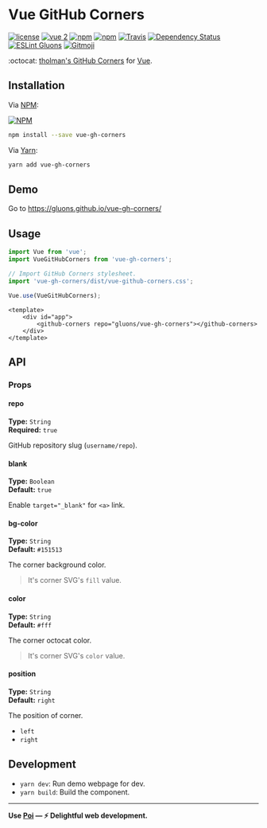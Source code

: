 # Vue GitHub Corners
[![license](https://img.shields.io/github/license/gluons/vue-gh-corners.svg?style=flat-square)](./LICENSE)
[![vue 2](https://img.shields.io/badge/vue-2-42b983.svg?style=flat-square)](https://vuejs.org)
[![npm](https://img.shields.io/npm/v/vue-gh-corners.svg?style=flat-square)](https://www.npmjs.com/package/vue-gh-corners)
[![npm](https://img.shields.io/npm/dt/vue-gh-corners.svg?style=flat-square)](https://www.npmjs.com/package/vue-gh-corners)
[![Travis](https://img.shields.io/travis/gluons/vue-gh-corners.svg?style=flat-square)](https://travis-ci.org/gluons/vue-gh-corners)
[![Dependency Status](https://dependencyci.com/github/gluons/vue-gh-corners/badge?style=flat-square)](https://dependencyci.com/github/gluons/vue-gh-corners)
[![ESLint Gluons](https://img.shields.io/badge/code%20style-gluons-9C27B0.svg?style=flat-square)](https://github.com/gluons/eslint-config-gluons)
[![Gitmoji](https://img.shields.io/badge/gitmoji-%20😜%20😍-FFDD67.svg?style=flat-square)](https://github.com/carloscuesta/gitmoji)

:octocat: [tholman's GitHub Corners](https://github.com/tholman/github-corners) for [Vue](https://vuejs.org/).

## Installation

Via [NPM](https://www.npmjs.com/):

[![NPM](https://nodei.co/npm/vue-gh-corners.png?downloads=true&downloadRank=true&stars=true)](https://www.npmjs.com/package/vue-gh-corners)

```sh
npm install --save vue-gh-corners
```

Via [Yarn](https://yarnpkg.com/):

```sh
yarn add vue-gh-corners
```

## Demo

Go to https://gluons.github.io/vue-gh-corners/

## Usage

```javascript
import Vue from 'vue';
import VueGitHubCorners from 'vue-gh-corners';

// Import GitHub Corners stylesheet.
import 'vue-gh-corners/dist/vue-github-corners.css';

Vue.use(VueGitHubCorners);
```

```vue
<template>
	<div id="app">
		<github-corners repo="gluons/vue-gh-corners"></github-corners>
	</div>
</template>
```

## API

### Props

#### repo
**Type:** `String`  
**Required:** `true`

GitHub repository slug (`username/repo`).

#### blank
**Type:** `Boolean`  
**Default:** `true`

Enable `target="_blank"` for `<a>` link.

#### bg-color
**Type:** `String`  
**Default:** `#151513`

The corner background color.

> It's corner SVG's `fill` value.

#### color
**Type:** `String`  
**Default:** `#fff`

The corner octocat color.

> It's corner SVG's `color` value.

#### position
**Type:** `String`  
**Default:** `right`

The position of corner.

- `left`
- `right`

## Development

- `yarn dev`: Run demo webpage for dev.
- `yarn build`: Build the component.

---

**Use [Poi](https://github.com/egoist/poi) — ⚡ Delightful web development.**
